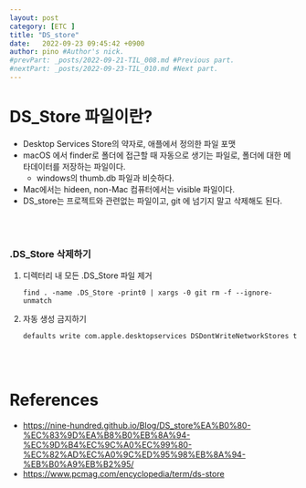 ```yaml
---
layout: post
category: [ETC ]
title: "DS_store"
date:   2022-09-23 09:45:42 +0900
author: pino #Author's nick.
#prevPart: _posts/2022-09-21-TIL_008.md #Previous part.
#nextPart: _posts/2022-09-23-TIL_010.md #Next part.
---
```


# DS_Store 파일이란?

- Desktop Services Store의 약자로, 애플에서 정의한 파일 포맷
- macOS 에서 finder로 폴더에 접근할 때 자동으로 생기는 파일로, 폴더에 대한 메타데이터를 저장하는 파일이다.
  - windows의 thumb.db 파일과 비슷하다.
- Mac에서는 hideen, non-Mac 컴퓨터에서는 visible 파일이다. 
- DS_store는 프로젝트와 관련없는 파일이고, git 에 넘기지 말고 삭제해도 된다.

<br>

<br>

### .DS_Store 삭제하기

1. 디렉터리 내 모든 .DS_Store 파일 제거

   ```bag
   find . -name .DS_Store -print0 | xargs -0 git rm -f --ignore-unmatch
   ```

   

2. 자동 생성 금지하기

   ```bash
   defaults write com.apple.desktopservices DSDontWriteNetworkStores ture
   ```

   

<br><br>

# References

- https://nine-hundred.github.io/Blog/DS_store%EA%B0%80-%EC%83%9D%EA%B8%B0%EB%8A%94-%EC%9D%B4%EC%9C%A0%EC%99%80-%EC%82%AD%EC%A0%9C%ED%95%98%EB%8A%94-%EB%B0%A9%EB%B2%95/
- https://www.pcmag.com/encyclopedia/term/ds-store
